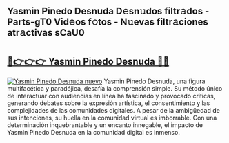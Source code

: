 ## Yasmin Pinedo Desnuda D𝚎sn𝚞dos filtr𝚊dos - Parts-gT0 Vid𝚎os f𝚘tos - N𝚞evas filtr𝚊ciones atr𝚊ctivas sCaU0

# <h2><a href="http://mb8ldk.tromn.icu/?c=Yasmin+Pinedo+Desnuda">🔗👉👉👉 Yasmin Pinedo Desnuda 🔗🔗</a></h2>

[![Yasmin Pinedo Desnuda nuevo](https://i.imgur.com/pEAQMta.gif)](http://mb8ldk.tromn.icu/?c=Yasmin+Pinedo+Desnuda)
Yasmin Pinedo Desnuda, una figura multifacética y paradójica, desafía la comprensión simple. Su método único de interactuar con audiencias en línea ha fascinado y provocado críticas, generando debates sobre la expresión artística, el consentimiento y las complejidades de las comunidades digitales. A pesar de la ambigüedad de sus intenciones, su huella en la comunidad virtual es imborrable. Con una determinación inquebrantable y un encanto innegable, el impacto de Yasmin Pinedo Desnuda en la comunidad digital es inmenso.
